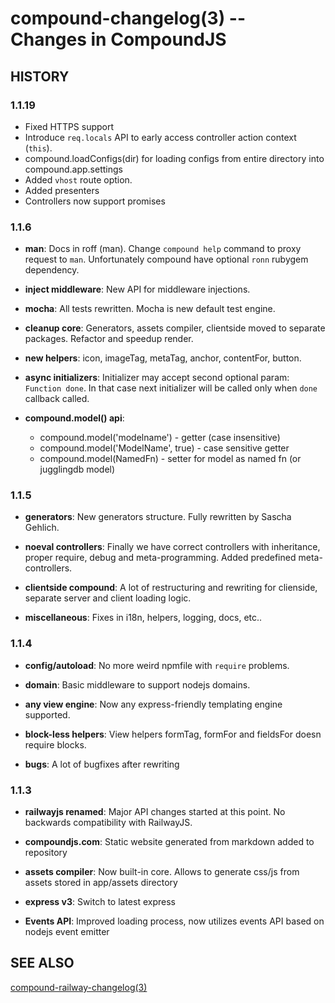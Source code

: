 compound-changelog(3) -- Changes in CompoundJS
================================

## HISTORY

### 1.1.19

- Fixed HTTPS support
- Introduce `req.locals` API to early access controller action context (`this`).
- compound.loadConfigs(dir) for loading configs from entire directory into
  compound.app.settings
- Added `vhost` route option.
- Added presenters
- Controllers now support promises

### 1.1.6

* **man**:
  Docs in roff (man). Change `compound help` command to proxy request to `man`.
  Unfortunately compound have optional `ronn` rubygem dependency.

* **inject middleware**:
  New API for middleware injections.

* **mocha**:
  All tests rewritten. Mocha is new default test engine.

* **cleanup core**:
  Generators, assets compiler, clientside moved to separate packages. Refactor
  and speedup render.

* **new helpers**:
  icon, imageTag, metaTag, anchor, contentFor, button.

* **async initializers**:
  Initializer may accept second optional param: `Function done`. In that case
  next initializer will be called only when `done` callback called.

* **compound.model() api**:
   - compound.model('modelname') - getter (case insensitive)
   - compound.model('ModelName', true) - case sensitive getter
   - compound.model(NamedFn) - setter for model as named fn (or jugglingdb model)

### 1.1.5

* **generators**:
  New generators structure. Fully rewritten by Sascha Gehlich.

* **noeval controllers**:
  Finally we have correct controllers with inheritance, proper require, debug
  and meta-programming. Added predefined meta-controllers.

* **clientside compound**:
  A lot of restructuring and rewriting for clienside, separate server and client
  loading logic.

* **miscellaneous**:
  Fixes in i18n, helpers, logging, docs, etc..

### 1.1.4

* **config/autoload**:
  No more weird npmfile with `require` problems.

* **domain**:
  Basic middleware to support nodejs domains.

* **any view engine**:
  Now any express-friendly templating engine supported.

* **block-less helpers**:
  View helpers formTag, formFor and fieldsFor doesn require blocks.

* **bugs**:
  A lot of bugfixes after rewriting

### 1.1.3

* **railwayjs renamed**:
  Major API changes started at this point. No backwards compatibility with
  RailwayJS.

* **compoundjs.com**:
  Static website generated from markdown added to repository

* **assets compiler**:
  Now built-in core. Allows to generate css/js from assets stored in app/assets
  directory

* **express v3**:
  Switch to latest express

* **Events API**:
  Improved loading process, now utilizes events API based on nodejs event emitter

## SEE ALSO

[compound-railway-changelog(3)](railway-changelog.3.html)
